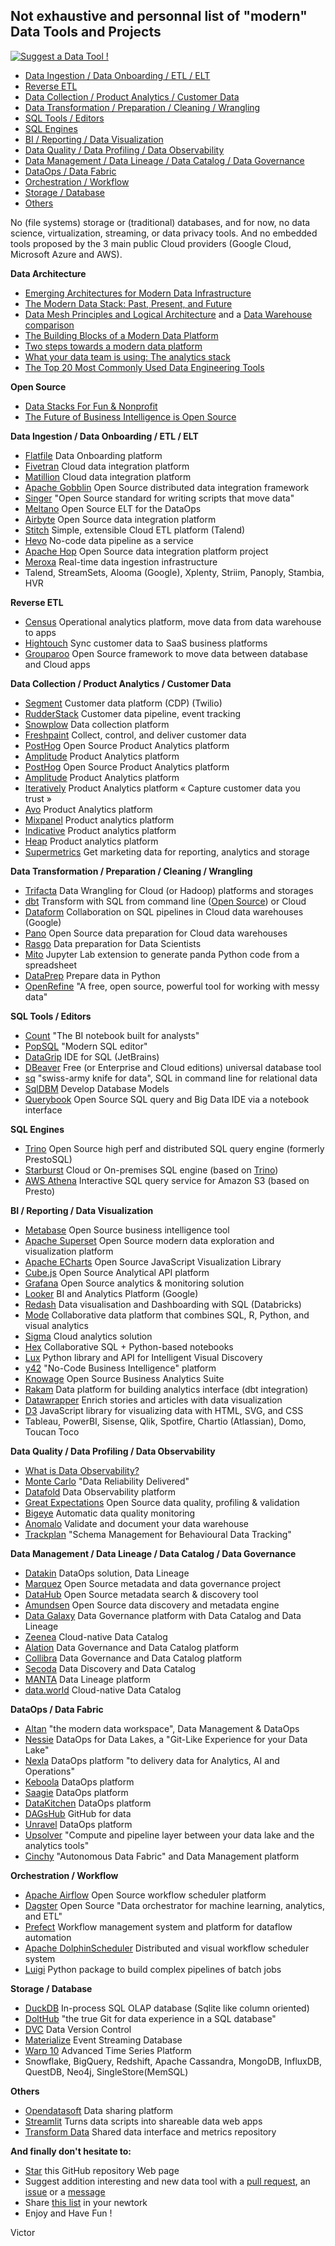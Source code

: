 
## Not exhaustive and personnal list of "modern" Data Tools and Projects

[![Suggest a Data Tool !](https://img.shields.io/badge/Suggest-a%20Data%20Tool-green)](https://github.com/victorcouste/data-tools/issues/new)

- [Data Ingestion / Data Onboarding / ETL / ELT](#ingestion)
- [Reverse ETL](#reverse)
- [Data Collection / Product Analytics / Customer Data](#collection)
- [Data Transformation / Preparation / Cleaning / Wrangling](#transformation)
- [SQL Tools / Editors](#sqltools)
- [SQL Engines](#sql)
- [BI / Reporting / Data Visualization](#bi)
- [Data Quality / Data Profiling / Data Observability](#quality)
- [Data Management / Data Lineage / Data Catalog / Data Governance](#management)
- [DataOps / Data Fabric](#ops)
- [Orchestration / Workflow](#orchestration)
- [Storage / Database](#storage)
- [Others](#others)

No (file systems) storage or (traditional) databases, and for now, no data science, virtualization, streaming, or data privacy tools. And no embedded tools proposed by the 3 main public Cloud providers (Google Cloud, Microsoft Azure and AWS).

**Data Architecture**
- [Emerging Architectures for Modern Data Infrastructure](https://a16z.com/2020/10/15/the-emerging-architectures-for-modern-data-infrastructure)
- [The Modern Data Stack: Past, Present, and Future](https://blog.getdbt.com/future-of-the-modern-data-stack)
- [Data Mesh Principles and Logical Architecture](https://martinfowler.com/articles/data-mesh-principles.html) and a [Data Warehouse comparison](https://blog.starburstdata.com/data-mesh-the-answer-to-the-data-warehouse-hypocrisy)
- [The Building Blocks of a Modern Data Platform](https://towardsdatascience.com/the-building-blocks-of-a-modern-data-platform-92e46061165)
- [Two steps towards a modern data platform](https://medium.com/bigdatarepublic/two-steps-towards-a-modern-data-platform-37c74e7c104b)
- [What your data team is using: The analytics stack](https://technically.dev/posts/what-your-data-team-is-using)
- [The Top 20 Most Commonly Used Data Engineering Tools](https://www.secoda.co/blog/the-top-20-most-commonly-used-data-engineering-tools)

**Open Source**
- [Data Stacks For Fun & Nonprofit](https://towardsdatascience.com/data-stacks-for-fun-nonprofit-part-ii-d375d824abf3)
- [The Future of Business Intelligence is Open Source](https://maximebeauchemin.medium.com/the-future-of-business-intelligence-is-open-source-9b654595773a)

<a name="ingestion"></a>**Data Ingestion / Data Onboarding / ETL / ELT**
- [Flatfile](https://flatfile.io) Data Onboarding platform
- [Fivetran](https://fivetran.com) Cloud data integration platform
- [Matillion](https://www.matillion.com) Cloud data integration platform
- [Apache Gobblin](https://gobblin.apache.org) Open Source distributed data integration framework
- [Singer](https://www.singer.io) "Open Source standard for writing scripts that move data"
- [Meltano](https://meltano.com) Open Source ELT for the DataOps
- [Airbyte](https://airbyte.io) Open Source data integration platform
- [Stitch](https://www.stitchdata.com) Simple, extensible Cloud ETL platform (Talend)
- [Hevo](https://hevodata.com) No-code data pipeline as a service
- [Apache Hop](http://hop.incubator.apache.org) Open Source data integration platform project
- [Meroxa](https://meroxa.com) Real-time data ingestion infrastructure
- Talend, StreamSets, Alooma (Google), Xplenty, Striim, Panoply, Stambia, HVR

<a name="reverse"></a>**Reverse ETL**
- [Census](https://www.getcensus.com) Operational analytics platform, move data from data warehouse to apps
- [Hightouch](https://www.hightouch.io) Sync customer data to SaaS business platforms
- [Grouparoo](https://www.grouparoo.com) Open Source framework to move data between database and Cloud apps

<a name="collection"></a>**Data Collection / Product Analytics / Customer Data**
- [Segment](https://segment.com) Customer data platform (CDP) (Twilio)
- [RudderStack](https://rudderstack.com) Customer data pipeline, event tracking
- [Snowplow](https://snowplowanalytics.com) Data collection platform 
- [Freshpaint](https://www.freshpaint.io) Collect, control, and deliver customer data
- [PostHog](https://posthog.com) Open Source Product Analytics platform
- [Amplitude](https://amplitude.com) Product Analytics platform
- [PostHog](https://posthog.com) Open Source Product Analytics platform
- [Amplitude](https://amplitude.com) Product Analytics platform
- [Iteratively](https://iterative.ly) Product Analytics platform « Capture customer data you trust »  
- [Avo](https://www.avo.app) Product Analytics platform
- [Mixpanel](https://mixpanel.com) Product analytics platform
- [Indicative](https://www.indicative.com) Product analytics platform 
- [Heap](https://heap.io) Product analytics platform
- [Supermetrics](https://supermetrics.com) Get marketing data for reporting, analytics and storage

<a name="transformation"></a>**Data Transformation / Preparation / Cleaning / Wrangling**
- [Trifacta](https://www.trifacta.com) Data Wrangling for Cloud (or Hadoop) platforms and storages
- [dbt](https://www.getdbt.com) Transform with SQL from command line ([Open Source](https://github.com/fishtown-analytics/dbt)) or Cloud
- [Dataform](https://dataform.co) Collaboration on SQL pipelines in Cloud data warehouses (Google)
- [Pano](https://www.pano.dev) Open Source data preparation for Cloud data warehouses
- [Rasgo](https://www.rasgoml.com) Data preparation for Data Scientists
- [Mito](https://www.trymito.io) Jupyter Lab extension to generate panda Python code from a spreadsheet
- [DataPrep](https://dataprep.ai/) Prepare data in Python
- [OpenRefine](https://openrefine.org) "A free, open source, powerful tool for working with messy data"

<a name="sqltools"></a>**SQL Tools / Editors**
- [Count](https://count.co) "The BI notebook built for analysts"
- [PopSQL](https://popsql.com) "Modern SQL editor"
- [DataGrip](https://www.jetbrains.com/datagrip) IDE for SQL (JetBrains)
- [DBeaver](https://dbeaver.io) Free (or Enterprise and Cloud editions) universal database tool
- [sq](https://sq.io) "swiss-army knife for data", SQL in command line for relational data
- [SqlDBM](https://sqldbm.com) Develop Database Models
- [Querybook](https://www.querybook.org) Open Source SQL query and Big Data IDE via a notebook interface

<a name="sql"></a>**SQL Engines**
- [Trino](https://trino.io) Open Source high perf and distributed SQL query engine (formerly PrestoSQL)
- [Starburst](https://www.starburst.io) Cloud or On-premises SQL engine (based on [Trino](https://trino.io))
- [AWS Athena](https://aws.amazon.com/athena) Interactive SQL query service for Amazon S3 (based on Presto)

<a name="bi"></a>**BI / Reporting / Data Visualization**
- [Metabase](https://www.metabase.com) Open Source business intelligence tool
- [Apache Superset](https://superset.apache.org) Open Source modern data exploration and visualization platform
- [Apache ECharts](https://echarts.apache.org) Open Source JavaScript Visualization Library
- [Cube.js](https://cube.dev) Open Source Analytical API platform
- [Grafana](https://grafana.com) Open Source analytics & monitoring solution
- [Looker](https://looker.com) BI and Analytics Platform (Google)
- [Redash](https://redash.io) Data visualisation and Dashboarding with SQL (Databricks)
- [Mode](https://mode.com) Collaborative data platform that combines SQL, R, Python, and visual analytics
- [Sigma](https://www.sigmacomputing.com) Cloud analytics solution
- [Hex](https://hex.tech) Collaborative SQL + Python-based notebooks
- [Lux](https://github.com/lux-org/lux) Python library and API for Intelligent Visual Discovery
- [y42](https://www.y42.com) "No-Code Business Intelligence" platform
- [Knowage](https://www.knowage-suite.com) Open Source Business Analytics Suite
- [Rakam](https://rakam.io) Data platform for building analytics interface (dbt integration)
- [Datawrapper](https://www.datawrapper.de) Enrich stories and articles with data visualization
- [D3](https://d3js.org) JavaScript library for visualizing data with HTML, SVG, and CSS
- Tableau, PowerBI, Sisense, Qlik, Spotfire, Chartio (Atlassian), Domo, Toucan Toco

<a name="quality"></a>**Data Quality / Data Profiling / Data Observability**
- [What is Data Observability?](https://towardsdatascience.com/what-is-data-observability-40b337971e3e)
- [Monte Carlo](https://www.montecarlodata.com) "Data Reliability Delivered"
- [Datafold](https://www.datafold.com) Data Observability platform
- [Great Expectations](https://greatexpectations.io) Open Source data quality, profiling & validation
- [Bigeye](https://www.bigeye.com) Automatic data quality monitoring
- [Anomalo](https://www.anomalo.com) Validate and document your data warehouse
- [Trackplan](https://trackplan.io) "Schema Management for Behavioural Data Tracking"

<a name="management"></a>**Data Management / Data Lineage / Data Catalog / Data Governance**
- [Datakin](https://datakin.com) DataOps solution, Data Lineage
- [Marquez](https://marquezproject.github.io/marquez) Open Source metadata and data governance project
- [DataHub](https://datahubproject.io) Open Source metadata search & discovery tool
- [Amundsen](https://www.amundsen.io) Open Source data discovery and metadata engine
- [Data Galaxy](https://www.datagalaxy.com/en) Data Governance platform with Data Catalog and Data Lineage
- [Zeenea](https://zeenea.com) Cloud-native Data Catalog
- [Alation](https://www.alation.com) Data Governance and Data Catalog platform
- [Collibra](https://www.collibra.com) Data Governance and Data Catalog platform
- [Secoda](https://www.secoda.co) Data Discovery and Data Catalog
- [MANTA](https://getmanta.com) Data Lineage platform
- [data.world](https://data.world) Cloud-native Data Catalog

<a name="ops"></a>**DataOps / Data Fabric**
- [Altan](https://atlan.com) "the modern data workspace", Data Management & DataOps
- [Nessie](https://projectnessie.org) DataOps for Data Lakes, a "Git-Like Experience for your Data Lake"
- [Nexla](https://www.nexla.com) DataOps platform "to delivery data for Analytics, AI and Operations"
- [Keboola](https://www.keboola.com) DataOps platform
- [Saagie](https://www.saagie.com) DataOps platform
- [DataKitchen](https://datakitchen.io) DataOps platform
- [DAGsHub](https://dagshub.com) GitHub for data
- [Unravel](https://www.unraveldata.com) DataOps platform
- [Upsolver](https://www.upsolver.com) "Compute and pipeline layer between your data lake and the analytics tools"
- [Cinchy](https://www.cinchy.com) "Autonomous Data Fabric" and Data Management platform

<a name="orchestration"></a>**Orchestration / Workflow**
- [Apache Airflow](https://airflow.apache.org) Open Source workflow scheduler platform
- [Dagster](https://dagster.io) Open Source "Data orchestrator for machine learning, analytics, and ETL"
- [Prefect](https://www.prefect.io) Workflow management system and platform for dataflow automation
- [Apache DolphinScheduler](https://dolphinscheduler.apache.org) Distributed and visual workflow scheduler system
- [Luigi](https://github.com/spotify) Python package to build complex pipelines of batch jobs

<a name="storage"></a>**Storage / Database**
- [DuckDB](https://duckdb.org) In-process SQL OLAP database (Sqlite like column oriented)
- [DoltHub](https://www.dolthub.com) "the true Git for data experience in a SQL database"
- [DVC](https://dvc.org) Data Version Control
- [Materialize](https://materialize.com) Event Streaming Database
- [Warp 10](https://www.warp10.io) Advanced Time Series Platform
- Snowflake, BigQuery, Redshift, Apache Cassandra, MongoDB, InfluxDB, QuestDB, Neo4j, SingleStore(MemSQL)

<a name="others"></a>**Others**
- [Opendatasoft](https://www.opendatasoft.com) Data sharing platform 
- [Streamlit](https://streamlit.io) Turns data scripts into shareable data web apps
- [Transform Data](https://transformdata.io) Shared data interface and metrics repository 

**And finally don't hesitate to:**
- [Star](https://github.com/victorcouste/data-tools/stargazers) this GitHub repository Web page
- Suggest addition interesting and new data tool with a [pull request](https://github.com/victorcouste/data-tools/pulls), an [issue](https://github.com/victorcouste/data-tools/issues/new) or a [message](https://github.com/victorcouste)
- Share [this list](https://victorcouste.github.io/data-tools) in your newtork
- Enjoy and Have Fun !

Victor

